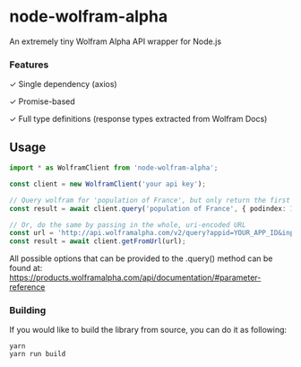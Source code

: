 # node-wolfram-alpha
An extremely tiny Wolfram Alpha API wrapper for Node.js

### Features
✓ Single dependency (axios) 

✓ Promise-based

✓ Full type definitions (response types extracted from Wolfram Docs)


## Usage
```typescript
import * as WolframClient from 'node-wolfram-alpha';

const client = new WolframClient('your api key');

// Query wolfram for 'population of France', but only return the first pod
const result = await client.query('population of France', { podindex: 1 });

// Or, do the same by passing in the whole, uri-encoded URL
const url = 'http://api.wolframalpha.com/v2/query?appid=YOUR_APP_ID&input=population%20of%20france&podindex=1';
const result = await client.getFromUrl(url);
```

All possible options that can be provided to the .query() method can be found at: 
https://products.wolframalpha.com/api/documentation/#parameter-reference

### Building
If you would like to build the library from source, you can do it as following:
```
yarn
yarn run build
```
